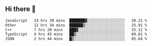 ## Hi there 👋

<!--START_SECTION:waka-->

```txt
JavaScript   14 hrs 39 mins  ███████▓░░░░░░░░░░░░░░░░░   30.21 %
Other        12 hrs 34 mins  ██████▒░░░░░░░░░░░░░░░░░░   25.91 %
C++          7 hrs 20 mins   ███▓░░░░░░░░░░░░░░░░░░░░░   15.12 %
TypeScript   4 hrs 45 mins   ██▒░░░░░░░░░░░░░░░░░░░░░░   09.81 %
JSON         2 hrs 44 mins   █▒░░░░░░░░░░░░░░░░░░░░░░░   05.64 %
```

<!--END_SECTION:waka-->
